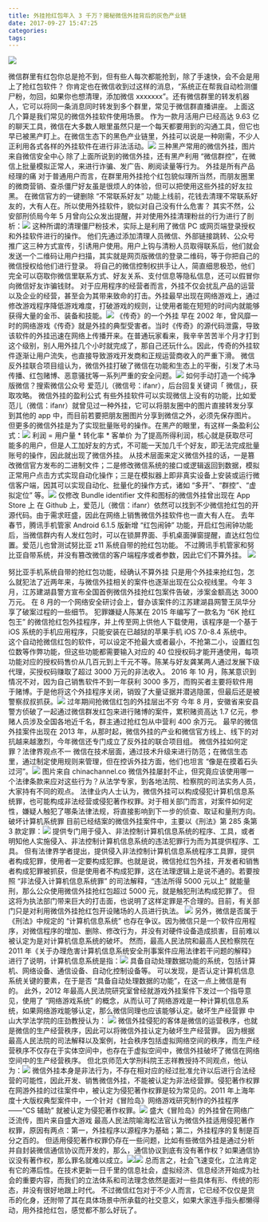 ```yaml
---
title: 外挂抢红包年入 3 千万？揭秘微信外挂背后的灰色产业链
date: 2017-09-27 15:47:25
categories:
tags:
---
```

![](http://upload-images.jianshu.io/upload_images/977602-1210de4f613b9c2a.jpeg?imageMogr2/auto-orient/strip%7CimageView2/2/w/1240)
<!-- more -->
微信群里有红包你总是抢不到，但有些人每次都能抢到，除了手速快，会不会是用上了抢红包软件？ 你肯定也在微信收到过这样的消息，“系统正在帮我自动检测僵尸粉，勿回，如果你也想清理，添加微信 xxxxxxx”。还有微信群里的转发机器人，它可以将同一条消息同时转发到多个群里，常见于微信群直播讲座。 上面这几个算是我们常见的微信外挂软件使用场景。 作为一款月活用户已经高达 9.63 亿的聊天工具，微信在大多数人眼里虽然只是一个每天都要用到的沟通工具，但它也早已被黑产盯上。在微信生态下的黑色产业链里，外挂可以说是一种刚需，不少人正利用各式各样的外挂软件在进行非法活动。![](http://upload-images.jianshu.io/upload_images/977602-34c09dba3f79ba47.jpeg?imageMogr2/auto-orient/strip%7CimageView2/2/w/1240)
三种黑产常用的微信外挂，图片来自微信安全中心 除了上面所说到的微信外挂，还有黑产利用 “微信群控”，在微信上批量模拟正常人，来进行诈骗、发广告、刷阅读量等行为。 外挂是所有产品经理的痛 对于普通用户而言，在群里用外挂抢个红包貌似理所当然，而朋友圈里的微商营销、查杀僵尸好友虽是很烦人的体验，但可以把使用这些外挂的好友拉黑。 在微信官方的一键删除 “不常联系好友” 功能上线前，花钱去清理不常联系好友的，大有人在。所以使用外挂软件，貌似对自己没有什么危害？ 其实不然，公安部刑侦局今年 5 月曾向公众发出提醒，并对使用外挂清理粉丝的行为进行了剖析：![](http://upload-images.jianshu.io/upload_images/977602-0825273073edbe9a.png?imageMogr2/auto-orient/strip%7CimageView2/2/w/1240)
这种所谓的清理僵尸粉技术，实际上是利用了微信 PC 或网页端登录授权和外挂软件进行的操作。 他们先通过添加清理人员微信、外部链接跳转、公众号推广这三种方式宣传，引诱用户使用。用户上钩与清粉人员取得联系后，他们就会发送一个二维码让用户扫描，其实就是网页版微信的登录二维码，等于你把自己的微信授权给他们进行登录。 将自己的微信控制权拱手让人，简直细思极恐，他们完全可以窃取你微信里联系方式、好友关系、支付信息等隐私信息，还可以假冒你向微信好友诈骗钱财。 对于应用程序的经营者而言，外挂不仅会扰乱产品的运营以及企业的经营，甚至会为其带来致命的打击。外挂最早出现在网络游戏上，通过修改游戏程序降低游戏难度，打破游戏的规则，让使用者能在短短的时间内就能够获得大量的金币、装备和技能。![](http://upload-images.jianshu.io/upload_images/977602-5c666c13b826d2b6.jpeg?imageMogr2/auto-orient/strip%7CimageView2/2/w/1240)
《传奇》的一个外挂 早在 2002 年，曾风靡一时的网络游戏《传奇》就是外挂的典型受害者。当时《传奇》的源代码泄露，导致该软件的外挂迅速在网络上传播开来。在普通玩家看来，我辛辛苦苦半个月才打到这个级别，别人用外挂几个小时就完成了，那自己还玩什么。因此，传奇的外挂软件逐渐让用户流失，也直接导致游戏开发商和正规运营商收入的严重下滑。 微信反外挂联合项目组认为，微信外挂打破了微信在功能和生态上的平衡，引发了木马传播、红包赌博、恶意骚扰等一系列严重的安全问题。![](http://upload-images.jianshu.io/upload_images/977602-0825273073edbe9a.png?imageMogr2/auto-orient/strip%7CimageView2/2/w/1240)
如何手动打造一个纯净版微信？搜索微信公众号 爱范儿（微信号：ifanr），后台回复关键词「 微信」，获取攻略。 微信外挂的盈利公式 有些外挂软件可以实现微信上没有的功能，比如爱范儿（微信：ifanr）就曾见过一种外挂，它可以将朋友圈中的图片直接转发分享到其他的 app 中，而目前若要把朋友圈图片分享到微信之外，必须先保存图片。 但更多的微信外挂是为了实现批量账号的操作。在黑产的眼里，有这样一条盈利公式：![](http://upload-images.jianshu.io/upload_images/977602-0825273073edbe9a.png?imageMogr2/auto-orient/strip%7CimageView2/2/w/1240)
利润 = 用户量 * 转化率 * 客单价 为了提高所得利润，核心就是获取尽可能多的用户，但是人工加好友的方式，不可能一天加几千个好友，即无法完成批量账号的操作，因此就出现了微信外挂。 从技术层面来定义微信外挂的话，一是篡改微信官方发布的二进制文件；二是修改微信系统的接口或逻辑返回到数据，模拟正常用户点击方式实现自动化操作；三是在模拟器上即非真实设备上安装或运行微信客户端，因其可以实现自动化、批量化的操作方式，诸如 “多开”、“群控”、“虚拟定位” 等。![](http://upload-images.jianshu.io/upload_images/977602-bab42dcc4f0c7fe0.jpeg?imageMogr2/auto-orient/strip%7CimageView2/2/w/1240)
仅修改 Bundle identifier 文件和图标的微信外挂曾出现在 App Store 上 在 Github 上，爱范儿（微信：ifanr）依然可以找到不少微信抢红包的开源代码。由于需求旺盛，因此在网络上销售微信外挂软件也一直大有人在。 去年春节，腾讯手机管家 Android 6.1.5 版新增 “红包闹钟” 功能，开启红包闹钟功能后，当微信群内有人发红包时，可以在锁屏界面、手机桌面弹窗提醒，直达红包位置。爱范儿也曾测试努比亚 z11 系统自带的抢红包功能。 不过腾讯手机管家和努比亚自带系统，并没有篡改微信的客户端程序或者参数，因此它们不算外挂。
![](http://upload-images.jianshu.io/upload_images/977602-73213aa8d9fca2e1.gif?imageMogr2/auto-orient/strip)

努比亚手机系统自带的抢红包功能，经确认不算外挂 只是用个外挂来抢红包，怎么就犯法了近两年来，与微信外挂相关的案件也逐渐出现在公众视线里。今年 3 月，江苏建湖县警方宣布全国首例微信外挂抢红包案件告破，涉案金额高达 3000 万元。
在 8 月的一个网络安全研讨会上，督办该案件的江苏建湖县网警王凤华分享了破案过程的一些细节。
犯罪嫌疑人陈某在 2015 年编写了一款名为 “6K 抢红包王” 的微信抢红包外挂程序，并上传至网上供他人下载使用，该程序是一个基于 iOS 系统的手机应用程序，只能安装在已越狱的苹果手机 iOS 7.0-8.4 系统中。 这个自动抢微信红包的软件，可以设定不抢最大或者最小，不抢第二小，设置红包位数等作弊功能，但这些功能都需要输入对应的 40 位授权码才能开通使用，每项功能对应的授权码售价从几百元到上千元不等。陈某与好友龚某两人通过发展下级代理，买授权码赚取了超过 3000 万元的非法收入。 2016 年 10 月，陈某意识到情况不对，因为自己销售软件不到一年获利 3000 多万，而购买者主要将软件用于赌博。于是他将这个外挂程序关闭，销毁了大量证据并潜逃隐匿，但最后还是被警察叔叔抓获。![](http://upload-images.jianshu.io/upload_images/977602-dff98cd3eb53831c.jpeg?imageMogr2/auto-orient/strip%7CimageView2/2/w/1240)
过年期间抢微信红包的外挂层出不穷 今年 8 月，安徽省来安县警方侦破了一起通过微信群发红包来进行赌博的案件，累积赌资高达 1.7 亿元，参赌人员涉及全国各地近千名，群主通过抢红包从中营利 400 余万元。 最早的微信外挂案件出现在 2013 年，从那时起，微信外挂的产业和微信官方线上、线下的对抗越来越激烈，今年微信还专门成立了反外挂的联合项目组。 微信外挂如何定罪？法律界观点不一 微信在技术层面，通过技术升级来进行防范；在微信生态里，通过制定使用规则来管理，但在控诉外挂方面，他们也坦言 “像是在摸着石头过河”。![](http://upload-images.jianshu.io/upload_images/977602-cdadf3aee8a2e5cb.jpeg?imageMogr2/auto-orient/strip%7CimageView2/2/w/1240)
图片来自 chinachannel.co 微信外挂屡封不止，但究竟应该使用哪一个法律条款来应对这些行为？从法学专家，到各地法院、检察院的司法实务人员，大家持有不同的观点。 法律业内人士认为，微信外挂可以构成侵犯计算机信息系统罪，也可能构成非法经营或侵犯著作权罪。对于相关部门而言，对案件如何定性，嫌疑人触犯了哪条法律法规，将直接影响到下一步的侦查、取证和量刑方向。 破坏计算机系统罪 目前已经结案的微信外挂案件中，主要以《刑法》第 285 条第 3 款定罪：![](http://upload-images.jianshu.io/upload_images/977602-0825273073edbe9a.png?imageMogr2/auto-orient/strip%7CimageView2/2/w/1240)
提供专门用于侵入、非法控制计算机信息系统的程序、工具，或者明知他人实施侵入、非法控制计算机信息系统的违法犯罪行为而为其提供程序、工具。 但有法律界学者提出，提供侵入非法控制计算机信息系统程序工具罪，提供者构成犯罪，使用者一定要构成犯罪。也就是说，微信抢红包外挂，开发者和销售者构成犯罪被抓获，但是使用者不构成犯罪，这在法理逻辑上是说不通的。若要按照 “非法侵入计算机信息系统罪” 的司法解释，“违法所得 5000 元以上” 就能量刑，那么公众使用微信外挂抢红包超过 5000 元，就是触犯刑法构成犯罪了。
但这将为执法部门带来巨大的打击面，也说明了这样定罪是不合理的。目前，有关部门只是对利用微信外挂抢红包开设赌场的人员进行执法。
![](http://upload-images.jianshu.io/upload_images/977602-ecc3f4da7e6c116b.jpeg?imageMogr2/auto-orient/strip%7CimageView2/2/w/1240)
另外，微信是否属于《刑法》中规定的 “计算机信息系统” 也存在争议。因为微信只是一个软件应用程序，对微信程序的增加、删除、修改行为，并没有对硬件设备造成损害，目前难以被认定为是对计算机信息系统的破坏。 然而，最高人民法院和最高人民检察院在 2011 年《关于办理危害计算机信息系统安全刑事案件应用法律若干问题的解释》进行了说明，计算机信息系统是指：![](http://upload-images.jianshu.io/upload_images/977602-0825273073edbe9a.png?imageMogr2/auto-orient/strip%7CimageView2/2/w/1240)
具备自动处理数据功能的系统，包括计算机、网络设备、通信设备、自动化控制设备等。 可以发现，是否认定计算机信息系统关键的要素，在于是否 “具备自动处理数据的功能”，在这一点上微信是有的。 此外，2012 年最高人民法院研究室曾经就游戏外挂案件下发过一个指导意见，使用了 “网络游戏系统” 的概念，从而认可了网络游戏是一种计算机信息系统，如果网络游戏能够认定，那么微信同理也应该能够认定。破坏生产经营罪
中山大学法学院的庄劲教授认为：
![](http://upload-images.jianshu.io/upload_images/977602-0825273073edbe9a.png?imageMogr2/auto-orient/strip%7CimageView2/2/w/1240)
微信外挂侵犯的客体是微信的运营秩序，也就是微信的生产经营秩序，因此可以将微信外挂认定为破坏生产经营罪。 因为根据最高人民法院的司法解释以及案例，社会秩序包括虚拟网络空间的秩序，而生产经营秩序不仅存在于实体空间中，也存在于虚拟空间中，微信外挂破坏了微信在网络空间中的生产经营秩序。 但北京师范大学刑科院王志祥教授持不同观点，他认为：![](http://upload-images.jianshu.io/upload_images/977602-0825273073edbe9a.png?imageMogr2/auto-orient/strip%7CimageView2/2/w/1240)
微信外挂本身是非法行为，不存在相对应的经过批准允许以后进行合法经营的可能性，因此开发、销售微信外挂，不能被认定为非法经营罪。侵犯著作权罪
在网游外挂的过往案件中，被认定为侵犯著作权罪是较为常见的。2011 年上海年度十大版权典型案件中，一个针对《冒险岛》网络游戏研究制作的外挂程序——“CS 辅助” 就被认定为侵犯著作权罪。![](http://upload-images.jianshu.io/upload_images/977602-ee2c6ea139ac9e23.jpeg?imageMogr2/auto-orient/strip%7CimageView2/2/w/1240)
盛大《冒险岛》的外挂曾在网络广泛流传，图片来自盛大游戏 最高人民法院喻海松法官认为微信外挂适用侵犯著作权罪，原因有两点：第一，外挂程序以源程序为基础；第二，外挂程序的复制是百分之百的。 但适用侵犯著作权罪仍存在一些问题，比如有些微信外挂是通过分析并自封装微信通信协议而开发的，那么，通信协议到底有没有著作权？如果通信协议没有著作权，那么罪名就难以成立。![](http://upload-images.jianshu.io/upload_images/977602-4e8ea3920520a1b0.jpeg?imageMogr2/auto-orient/strip%7CimageView2/2/w/1240)[![](http://upload-images.jianshu.io/upload_images/977602-2964a81e0868edcd.png?imageMogr2/auto-orient/strip%7CimageView2/2/w/1240)](http://www.ifeng.com/)
总而言之，社会飞速变化，立法肯定有它的滞后性。在技术更新一日千里的信息社会，虚拟经济、信息经济开始成为社会的重要内容，而我们的立法体系和司法理念依然是面对一些具体有形、传统的形态，并没有很好地跟上时代。 不过微信红包对于不少人而言，它已经不仅仅是货币的化身，还附带了其在具体场景中所承载的社交意义，如果大家连手指头都懒得动，用外挂抢红包，感觉都不那么好玩了。 

